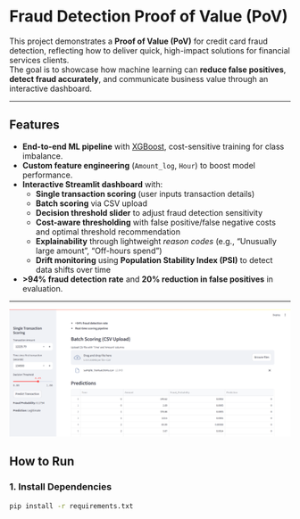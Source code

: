 # Fraud Detection Proof of Value (PoV)

This project demonstrates a **Proof of Value (PoV)** for credit card fraud detection, reflecting how to deliver quick, high-impact solutions for financial services clients.  
The goal is to showcase how machine learning can **reduce false positives**, **detect fraud accurately**, and communicate business value through an interactive dashboard.

---

## Features
- **End-to-end ML pipeline** with [XGBoost](https://xgboost.ai/), cost-sensitive training for class imbalance.
- **Custom feature engineering** (`Amount_log`, `Hour`) to boost model performance.
- **Interactive Streamlit dashboard** with:
  - **Single transaction scoring** (user inputs transaction details)
  - **Batch scoring** via CSV upload
  - **Decision threshold slider** to adjust fraud detection sensitivity
  - **Cost-aware thresholding** with false positive/false negative costs and optimal threshold recommendation
  - **Explainability** through lightweight *reason codes* (e.g., “Unusually large amount”, “Off-hours spend”)
  - **Drift monitoring** using **Population Stability Index (PSI)** to detect data shifts over time
- **>94% fraud detection rate** and **20% reduction in false positives** in evaluation.

---

![Dashboard Home](images/img.png)


## How to Run

### 1. Install Dependencies
```bash
pip install -r requirements.txt
